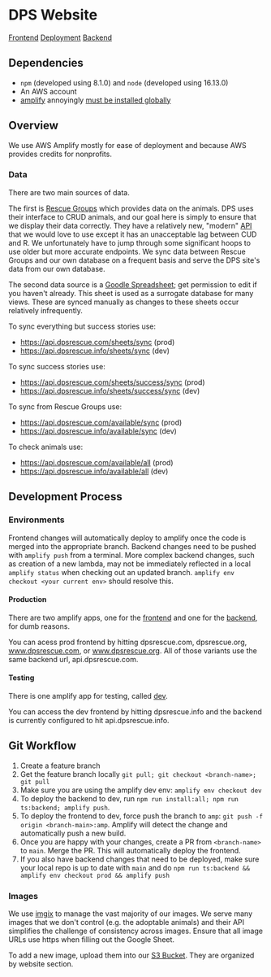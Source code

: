 # DPS Website
[Frontend](./Frontend.md)
[Deployment](./Deployment.md)
[Backend](./Backend.md)

## Dependencies
- `npm` (developed using 8.1.0) and `node` (developed using 16.13.0)
- An AWS account
- [amplify](https://docs.amplify.aws/cli/start/install/) annoyingly [must be installed globally](https://github.com/aws-amplify/amplify-cli/issues/4491)

## Overview
We use AWS Amplify mostly for ease of deployment and because AWS provides credits for nonprofits.

### Data
There are two main sources of data.

The first is [Rescue Groups](https://rescuegroups.org/) which provides data on the animals.
DPS uses their interface to CRUD animals, and our goal here is simply to ensure that we display their data correctly.
They have a relatively new, "modern" [API](https://userguide.rescuegroups.org/display/APIDG/v5) that we would love to use except it has an unacceptable lag between CUD and R.
We unfortunately have to jump through some significant hoops to use older but more accurate endpoints.
We sync data between Rescue Groups and our own database on a frequent basis and serve the DPS site's data from our own database.

The second data source is a [Goodle Spreadsheet](https://docs.google.com/spreadsheets/d/1tismwQONGusoCzAC4cCuPVHTSMdV9hSvkTNDbCiVDKw/edit); get permission to edit if you haven't already. This sheet is used as a surrogate database for many views. These are synced manually as changes to these sheets occur relatively infrequently.

To sync everything but success stories use:
* https://api.dpsrescue.com/sheets/sync (prod)
* https://api.dpsrescue.info/sheets/sync (dev)

To sync success stories use:
* https://api.dpsrescue.com/sheets/success/sync (prod)
* https://api.dpsrescue.info/sheets/success/sync (dev)

To sync from Rescue Groups use:
* https://api.dpsrescue.com/available/sync (prod)
* https://api.dpsrescue.info/available/sync (dev)

To check animals use:
* https://api.dpsrescue.com/available/all (prod)
* https://api.dpsrescue.info/available/all (dev)

## Development Process

### Environments
Frontend changes will automatically deploy to amplify once the code is merged into the appropriate branch.
Backend changes need to be pushed with `amplify push` from a terminal.
More complex backend changes, such as creation of a new lambda, may not be immediately reflected in a local `amplify status` when checking out an updated branch.
`amplify env checkout <your current env>` should resolve this.

#### Production
There are two amplify apps, one for the [frontend](https://us-east-1.console.aws.amazon.com/amplify/home?region=us-east-1#/d2nmfhy26u2704) and one for the [backend](https://us-east-1.console.aws.amazon.com/amplify/home?region=us-east-1#/dc11q6d25hrn6), for dumb reasons.

You can acess prod frontend by hitting dpsrescue.com, dpsrescue.org, www.dpsrescue.com, or www.dpsrescue.org. All of those variants use the same backend url, api.dpsrescue.com.

#### Testing
There is one amplify app for testing, called [dev](https://us-east-1.console.aws.amazon.com/amplify/home?region=us-east-1#/d2v14q8bsmsp6v). 

You can access the dev frontend by hitting dpsrescue.info and the backend is currently configured to hit api.dpsrescue.info.

## Git Workflow
1. Create a feature branch
1. Get the feature branch locally `git pull; git checkout <branch-name>; git pull`
2. Make sure you are using the amplify dev env: `amplify env checkout dev`
3. To deploy the backend to dev, run `npm run install:all; npm run ts:backend; amplify push`.
4. To deploy the frontend to dev, force push the branch to `amp`: `git push -f origin <branch-main>:amp`. Amplify will detect the change and automatically push a new build.
5. Once you are happy with your changes, create a PR from `<branch-name>` to `main`. Merge the PR. This will automatically deploy the frontend.
6. If you also have backend changes that need to be deployed, make sure your local repo is up to date with `main` and do `npm run ts:backend && amplify env checkout prod && amplify push`

### Images
We use [imgix](https://docs.imgix.com/) to manage the vast majority of our images.
We serve many images that we don't control (e.g. the adoptable animals) and their API simplifies the challenge of consistency across images.
Ensure that all image URLs use https when filling out the Google Sheet.

To add a new image, upload them into our [S3 Bucket](https://s3.console.aws.amazon.com/s3/buckets/dpsrescue?region=us-east-1&tab=objects#). They are organized by website section.
